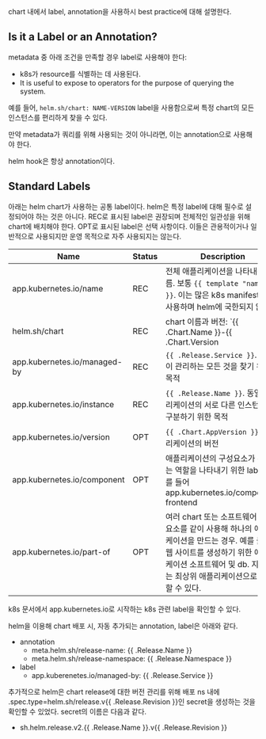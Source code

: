 chart 내에서 label, annotation을 사용하시 best practice에 대해 설명한다.

## Is it a Label or an Annotation?
metadata 중 아래 조건을 만족할 경우 label로 사용해야 한다:

- k8s가 resource를 식별하는 데 사용된다.
- It is useful to expose to operators for the purpose of querying the system.

예를 들어, `helm.sh/chart: NAME-VERSION` label을 사용함으로써 특정 chart의 모든 인스턴스를 편리하게 찾을 수 있다.

만약 metadata가 쿼리를 위해 사용되는 것이 아니라면, 이는 annotation으로 사용해야 한다.

helm hook은 항상 annotation이다.

## Standard Labels
아래는 helm chart가 사용하는 공통 label이다. helm은 특정 label에 대해 필수로 설정되어야 하는 것은 아니다. REC로 표시된 label은 권장되며 전체적인 일관성을 위해 chart에 배치해야 한다. OPT로 표시된 label은 선택 사항이다. 이들은 관용적이거나 일반적으로 사용되지만 운영 목적으로 자주 사용되지는 않는다.

|Name                           |Status|Description|
|-------------------------------|------|-----------|
|app.kubernetes.io/name         |REC   |전체 애플리케이션을 나타내는 이름. 보통 `{{ template "name" . }}`. 이는 많은 k8s manifest에서 사용하며 helm에 국한되지 않는다.|
|helm.sh/chart                  |REC   |chart 이름과 버전: `{{ .Chart.Name }}-{{ .Chart.Version | replace "+" "_" }}`|
|app.kubernetes.io/managed-by   |REC   |`{{ .Release.Service }}`. helm이 관리하는 모든 것을 찾기 위한 목적|
|app.kubernetes.io/instance     |REC   |`{{ .Release.Name }}`. 동일 애플리케이션의 서로 다른 인스턴스를 구분하기 위한 목적|
|app.kubernetes.io/version      |OPT   |`{{ .Chart.AppVersion }}`. 애플리케이션의 버전|
|app.kubernetes.io/component    |OPT   |애플리케이션의 구성요소가 수행하는 역할을 나타내기 위한 label. 예를 들어 app.kubernetes.io/component: frontend|
|app.kubernetes.io/part-of      |OPT   |여러 chart 또는 소프트웨어 구성요소를 같이 사용해 하나의 애플리케이션을 만드는 경우. 예를 들어 웹 사이트를 생성하기 위한 애플리케이션 소프트웨어 및 db. 지원되는 최상위 애플리케이션으로 설정할 수 있다.|

k8s 문서에서 app.kubernetes.io로 시작하는 k8s 관련 label을 확인할 수 있다.

helm을 이용해 chart 배포 시, 자동 추가되는 annotation, label은 아래와 같다.

- annotation
    - meta.helm.sh/release-name: {{ .Release.Name }}
    - meta.helm.sh/release-namespace: {{ .Release.Namespace }}
- label
    - app.kuberenetes.io/managed-by: {{ .Release.Service }}

추가적으로 helm은 chart release에 대한 버전 관리를 위해 배포 ns 내에 .spec.type=helm.sh/release.v{{ .Release.Revision }}인 secret을 생성하는 것을 확인할 수 있었다. secret의 이름은 다음과 같다.

- sh.helm.release.v2.{{ .Release.Name }}.v{{ .Release.Revision }}
